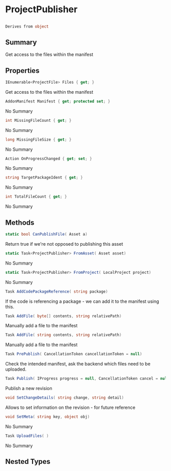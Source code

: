 # ProjectPublisher

## 
```c#
Derives from object
```

## Summary

Get access to the files within the manifest
## Properties

```c#
IEnumerable<ProjectFile> Files { get; } 
```
Get access to the files within the manifest
```c#
AddonManifest Manifest { get; protected set; } 
```
No Summary
```c#
int MissingFileCount { get; } 
```
No Summary
```c#
long MissingFileSize { get; } 
```
No Summary
```c#
Action OnProgressChanged { get; set; } 
```
No Summary
```c#
string TargetPackageIdent { get; } 
```
No Summary
```c#
int TotalFileCount { get; } 
```
No Summary
## Methods

```c#
static bool CanPublishFile( Asset a) 
```
Return true if we're not opposed to publishing this asset
```c#
static Task<ProjectPublisher> FromAsset( Asset asset) 
```
No Summary
```c#
static Task<ProjectPublisher> FromProject( LocalProject project) 
```
No Summary
```c#
Task AddCodePackageReference( string package) 
```
If the code is referencing a package - we can add it to the manifest using this.
```c#
Task AddFile( byte[] contents, string relativePath) 
```
Manually add a file to the manifest
```c#
Task AddFile( string contents, string relativePath) 
```
Manually add a file to the manifest
```c#
Task PrePublish( CancellationToken cancellationToken = null) 
```
Check the intended manifest, ask the backend which files need to be uploaded.
```c#
Task Publish( IProgress progress = null, CancellationToken cancel = null) 
```
Publish a new revision
```c#
void SetChangeDetails( string change, string detail) 
```
Allows to set information on the revision - for future reference
```c#
void SetMeta( string key, object obj) 
```
No Summary
```c#
Task UploadFiles( ) 
```
No Summary
## Nested Types


